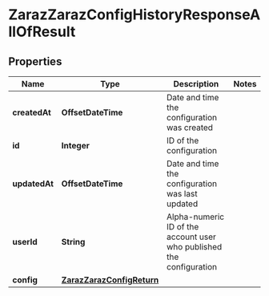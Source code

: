 

# ZarazZarazConfigHistoryResponseAllOfResult


## Properties

| Name | Type | Description | Notes |
|------------ | ------------- | ------------- | -------------|
|**createdAt** | **OffsetDateTime** | Date and time the configuration was created |  |
|**id** | **Integer** | ID of the configuration |  |
|**updatedAt** | **OffsetDateTime** | Date and time the configuration was last updated |  |
|**userId** | **String** | Alpha-numeric ID of the account user who published the configuration |  |
|**config** | [**ZarazZarazConfigReturn**](ZarazZarazConfigReturn.md) |  |  |



